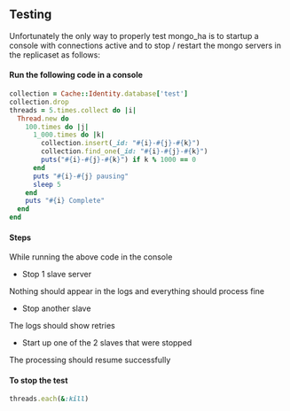## Testing

Unfortunately the only way to properly test mongo_ha is to startup a console with connections
active and to stop / restart the mongo servers in the replicaset as follows:


#### Run the following code in a console

```ruby
collection = Cache::Identity.database['test']
collection.drop
threads = 5.times.collect do |i|
  Thread.new do
    100.times do |j|
      1_000.times do |k|
        collection.insert(_id: "#{i}-#{j}-#{k}")
        collection.find_one(_id: "#{i}-#{j}-#{k}")
        puts("#{i}-#{j}-#{k}") if k % 1000 == 0
      end
      puts "#{i}-#{j} pausing"
      sleep 5
    end
    puts "#{i} Complete"
  end
end
```

#### Steps

While running the above code in the console

* Stop 1 slave server

Nothing should appear in the logs and everything should process fine

* Stop another slave

The logs should show retries

* Start up one of the 2 slaves that were stopped

The processing should resume successfully

#### To stop the test

```ruby
threads.each(&:kill)
```

